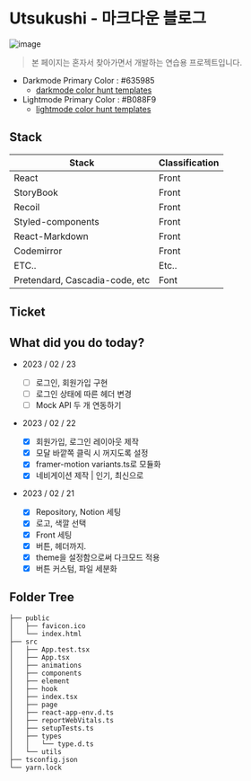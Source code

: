 # Utsukushi - 마크다운 블로그

![image](https://s3.us-west-2.amazonaws.com/secure.notion-static.com/e1782945-f39b-4a27-b5bc-f4f27d80e4f9/utsukushi.png?X-Amz-Algorithm=AWS4-HMAC-SHA256&X-Amz-Content-Sha256=UNSIGNED-PAYLOAD&X-Amz-Credential=AKIAT73L2G45EIPT3X45%2F20230221%2Fus-west-2%2Fs3%2Faws4_request&X-Amz-Date=20230221T061443Z&X-Amz-Expires=86400&X-Amz-Signature=be13535fb5f686c1a356f30100273331e81d600aebdc73b043999eb5facca045&X-Amz-SignedHeaders=host&response-content-disposition=filename%3D%22utsukushi.png%22&x-id=GetObject)

> 본 페이지는 혼자서 찾아가면서 개발하는 연습용 프로젝트입니다.

- Darkmode Primary Color : #635985
  - [darkmode color hunt templates](https://colorhunt.co/palette/635985443c6839305318122b)
- Lightmode Primary Color : #B088F9
  - [lightmode color hunt templates](https://colorhunt.co/palette/bedcfa98acf8b088f9da9ff9)

## Stack

| Stack                          | Classification |
| ------------------------------ | -------------- |
| React                          | Front          |
| StoryBook                      | Front          |
| Recoil                         | Front          |
| Styled-components              | Front          |
| React-Markdown                 | Front          |
| Codemirror                     | Front          |
| ETC..                          | Etc..          |
| Pretendard, Cascadia-code, etc | Font           |

## Ticket

## **What did you do today?**

- 2023 / 02 / 23

  - [ ] 로그인, 회원가입 구현
  - [ ] 로그인 상태에 따른 헤더 변경
  - [ ] Mock API 두 개 연동하기

- 2023 / 02 / 22

  - [x] 회원가입, 로그인 레이아웃 제작
  - [x] 모달 바깥쪽 클릭 시 꺼지도록 설정
  - [x] framer-motion variants.ts로 모듈화
  - [x] 네비게이션 제작 | 인기, 최신으로

- 2023 / 02 / 21
  - [x] Repository, Notion 세팅
  - [x] 로고, 색깔 선택
  - [x] Front 세팅
  - [x] 버튼, 헤더까지.
  - [x] theme을 설정함으로써 다크모드 적용
  - [x] 버튼 커스텀, 파일 세분화

## Folder Tree

```
├── public
│   ├── favicon.ico
│   └── index.html
├── src
│   ├── App.test.tsx
│   ├── App.tsx
│   ├── animations
│   ├── components
│   ├── element
│   ├── hook
│   ├── index.tsx
│   ├── page
│   ├── react-app-env.d.ts
│   ├── reportWebVitals.ts
│   ├── setupTests.ts
│   ├── types
│   │   └── type.d.ts
│   └── utils
├── tsconfig.json
└── yarn.lock
```
